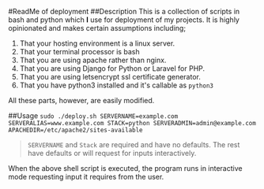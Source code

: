 #ReadMe of deployment
##Description
This is a collection of scripts in bash and python which **I** use for deployment of my projects.
It is highly opinionated and makes certain assumptions including;
1. That your hosting environment is a linux server.
2. That your terminal processor is bash
3. That you are using apache rather than nginx.
4. That you are using Django for Python or Laravel for PHP.
5. That you are using letsencrypt ssl certificate generator.
6. That you have python3 installed and it's callable as `python3`

All these parts, however, are easily modified.

##Usage
`sudo ./deploy.sh SERVERNAME=example.com SERVERALIAS=www.example.com STACK=python SERVERADMIN=admin@example.com APACHEDIR=/etc/apache2/sites-available`

>`SERVERNAME` and  `Stack` are required and have no defaults.
>The rest have defaults or will request for inputs interactively.

When the above shell script is executed, the program runs in interactive mode requesting input it requires from the user.